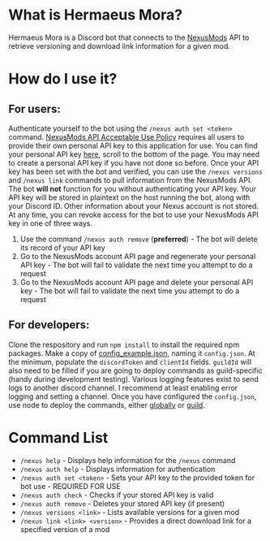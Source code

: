 # What is Hermaeus Mora?

Hermaeus Mora is a Discord bot that connects to the [NexusMods](https://nexusmods.com) API
to retrieve versioning and download link information for a given mod.

# How do I use it?

## For users:
Authenticate yourself to the bot using the `/nexus auth set <token>` command. [NexusMods API Acceptable Use Policy](https://help.nexusmods.com/article/114-api-acceptable-use-policy) requires all users to provide their own personal API key to this application for use. You can find your personal API key [here](https://www.nexusmods.com/users/myaccount?tab=api), scroll to the bottom of the page. You may need to create a personal API key if you have not done so before. Once your API key has been set with the bot and verified, you can use the `/nexus versions` and `/nexus link` commands to pull information from the NexusMods API. The bot **will not** function for you without authenticating your API key. Your API key will be stored in plaintext on the host running the bot, along with your Discord ID. Other information about your Nexus account is not stored. At any time, you can revoke access for the bot to use your NexusMods API key in one of three ways.
1. Use the command `/nexus auth remove` (**preferred**) - The bot will delete its record of your API key
2. Go to the NexusMods account API page and regenerate your personal API key - The bot will fail to validate the next time you attempt to do a request
3. Go to the NexusMods account API page and delete your personal API key - The bot will fail to validate the next time you attempt to do a request

## For developers:
Clone the respository and run `npm install` to install the required npm packages. Make a copy of [config_example.json](./config_example.json), naming it `config.json`. At the minimum, populate the `discordToken` and `clientId` fields. `guildId` will also need to be filled if you are going to deploy commands as guild-specific (handy during development testing). Various logging features exist to send logs to another discord channel. I recommend at least enabling error logging and setting a channel. Once you have configured the `config.json`, use node to deploy the commands, either [globally](./deploy/deploy-commands-global.js) or [guild](./deploy/deploy-commands-guild.js).

# Command List

* `/nexus help` - Displays help information for the `/nexus` command
* `/nexus auth help` - Displays information for authentication
* `/nexus auth set <token>` - Sets your API key to the provided token for bot use - REQUIRED FOR USE
* `/nexus auth check` - Checks if your stored API key is valid
* `/nexus auth remove` - Deletes your stored API key (if present)
* `/nexus versions <link>` - Lists available versions for a given mod
* `/nexus link <link> <version>` - Provides a direct download link for a specified version of a mod
